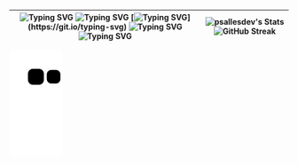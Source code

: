 | ![Typing SVG](https://readme-typing-svg.demolab.com?font=Iosevka&size=35&duration=500&color=E6EDF3&vCenter=true&multiline=true&repeat=false&width=467&height=250&separator=%3C&lines=fn+main()%3C%7B%3C%E3%85%A4%E3%85%A4println!(%22Welcome...%22);%3C%7D) ![Typing SVG](https://readme-typing-svg.demolab.com?font=Iosevka&duration=1000&color=E6EDF3&vCenter=true&multiline=true&repeat=false&width=467&height=35&lines=%E2%80%A2+%F0%9F%93%81+I'm+currently+working+in%3A) [![Typing SVG](https://readme-typing-svg.demolab.com?font=Iosevka&size=15&duration=1000&color=E6EDF3&vCenter=true&multiline=true&repeat=false&width=467&height=35&separator=%3C&lines=%E3%85%A4-+Embedded+systems;)](https://git.io/typing-svg) ![Typing SVG](https://readme-typing-svg.demolab.com?font=Iosevka&size=15&duration=1000&color=E6EDF3&vCenter=true&multiline=true&repeat=false&width=467&height=35&separator=%3C&lines=%E3%85%A4-+Remote+access+malware+and+anti+degub;) ![Typing SVG](https://readme-typing-svg.demolab.com?font=Iosevka&size=15&duration=1000&color=E6EDF3&vCenter=true&multiline=true&repeat=false&width=467&height=35&separator=%3C&lines=%E3%85%A4-+LoRa%2C+RFID+and+computer+engineering;) | ![psallesdev's Stats](https://github-readme-stats.vercel.app/api?username=psallesdev&show_icons=true&count_private=true&bg_color=0d1117&border_radius=0&border_color=272D33&card_width=600) ![GitHub Streak](https://streak-stats.demolab.com?user=psallesdev&border_radius=0&card_width=600&border=272D33&background=0D1117&ring=132841&fire=296ECB&stroke=272D33&currStreakLabel=296ECB&currStreakNum=434D58&sideNums=434D58&sideLabels=434D58&dates=434D58&excludeDaysLabel=434D58) |
|--|--|

![snake gif](https://github.com/PSalleSDev/PSalleSDev/blob/output/github-contribution-grid-snake.svg)
